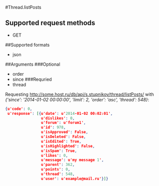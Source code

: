#Thread.listPosts

## Supported request methods 
* GET

##Supported formats
* json

##Arguments
###Optional
* order
* since
###Requried
* thread

Requesting http://some.host.ru/db/api/s.stupnikov/thread/listPosts/ with _{'since': '2014-01-02 00:00:00', 'limit': 2, 'order': 'asc', 'thread': 548}_:
```json
{u'code': 0,
 u'response': [{u'date': u'2014-01-02 00:02:01',
                u'dislikes': 0,
                u'forum': u'forum1',
                u'id': 978,
                u'isApproved': False,
                u'isDeleted': False,
                u'isEdited': True,
                u'isHighlighted': False,
                u'isSpam': True,
                u'likes': 0,
                u'message': u'my message 1',
                u'parent': 362,
                u'points': 0,
                u'thread': 548,
                u'user': u'example@mail.ru'}]}
```
